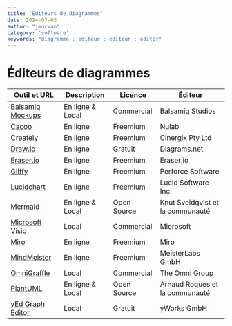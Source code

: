 ```yaml
---
title: "Éditeurs de diagrammes"
date: 2024-07-03
author: "jmorvan"
category: 'software'
keywords: "diagramme ; editeur ; éditeur ; editor"
---
```


# Éditeurs de diagrammes

| Outil et URL                                   | Description     | Licence                            | Éditeur                            |
|------------------------------------------------|-----------------|------------------------------------|------------------------------------|
| [Balsamiq Mockups](https://balsamiq.com/)      | En ligne & Local| Commercial                         | Balsamiq Studios                   |
| [Cacoo](https://cacoo.com/)                    | En ligne        | Freemium                           | Nulab                              |
| [Creately](https://creately.com/)              | En ligne        | Freemium                           | Cinergix Pty Ltd                  |
| [Draw.io](https://app.diagrams.net/)           | En ligne        | Gratuit                            | Diagrams.net                       |
| [Eraser.io](https://eraser.io/)                | En ligne        | Freemium                           | Eraser.io                          |
| [Gliffy](https://www.gliffy.com/)              | En ligne        | Freemium                           | Perforce Software                  |
| [Lucidchart](https://www.lucidchart.com/)      | En ligne        | Freemium                           | Lucid Software Inc.                |
| [Mermaid](https://mermaid.js.org/)             | En ligne & Local| Open Source                        | Knut Sveidqvist et la communauté   |
| [Microsoft Visio](https://www.microsoft.com/fr-fr/microsoft-365/visio/flowchart-software) | Local           | Commercial                         | Microsoft                          |
| [Miro](https://miro.com/)                      | En ligne        | Freemium                           | Miro                                |
| [MindMeister](https://www.mindmeister.com/)    | En ligne        | Freemium                           | MeisterLabs GmbH                   |
| [OmniGraffle](https://www.omnigroup.com/omnigraffle) | Local           | Commercial                         | The Omni Group                     |
| [PlantUML](https://plantuml.com/)              | En ligne & Local| Open Source                        | Arnaud Roques et la communauté     |
| [yEd Graph Editor](https://www.yworks.com/products/yed) | Local           | Gratuit                            | yWorks GmbH                        |
